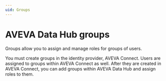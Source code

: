 ```yaml
---
uid: Groups
---
```


# AVEVA Data Hub groups

Groups allow you to assign and manage roles for groups of users.
	
You must create groups in the identity provider, AVEVA Connect. Users are assigned to groups within AVEVA Connect as well. After they are created in AVEVA Connect, you can add groups within AVEVA Data Hub and assign roles to them.
